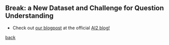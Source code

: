 ## Break: a New Dataset and Challenge for Question Understanding

- Check out [our blogpost](https://medium.com/ai2-blog) at the official [AI2 blog!](https://medium.com/ai2-blog)

[back](./)

